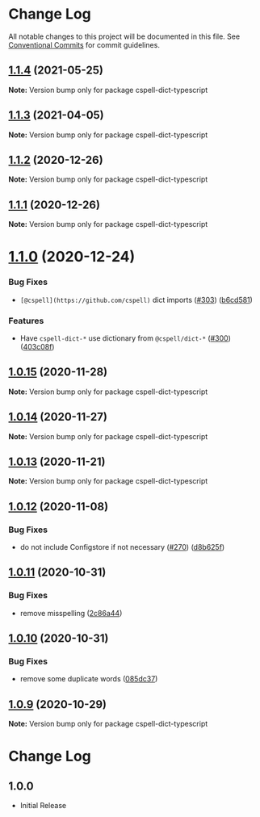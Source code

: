 # Change Log

All notable changes to this project will be documented in this file.
See [Conventional Commits](https://conventionalcommits.org) for commit guidelines.

## [1.1.4](https://github.com/streetsidesoftware/cspell-dicts/compare/cspell-dict-typescript@1.1.3...cspell-dict-typescript@1.1.4) (2021-05-25)

**Note:** Version bump only for package cspell-dict-typescript





## [1.1.3](https://github.com/streetsidesoftware/cspell-dicts/compare/cspell-dict-typescript@1.1.2...cspell-dict-typescript@1.1.3) (2021-04-05)

**Note:** Version bump only for package cspell-dict-typescript





## [1.1.2](https://github.com/streetsidesoftware/cspell-dicts/compare/cspell-dict-typescript@1.1.1...cspell-dict-typescript@1.1.2) (2020-12-26)

**Note:** Version bump only for package cspell-dict-typescript





## [1.1.1](https://github.com/streetsidesoftware/cspell-dicts/compare/cspell-dict-typescript@1.1.0...cspell-dict-typescript@1.1.1) (2020-12-26)

**Note:** Version bump only for package cspell-dict-typescript





# [1.1.0](https://github.com/streetsidesoftware/cspell-dicts/compare/cspell-dict-typescript@1.0.15...cspell-dict-typescript@1.1.0) (2020-12-24)


### Bug Fixes

* `[@cspell](https://github.com/cspell)` dict imports ([#303](https://github.com/streetsidesoftware/cspell-dicts/issues/303)) ([b6cd581](https://github.com/streetsidesoftware/cspell-dicts/commit/b6cd58114caa8752fba69522e6b740a4be74dd6e))


### Features

* Have `cspell-dict-*` use dictionary from `@cspell/dict-*` ([#300](https://github.com/streetsidesoftware/cspell-dicts/issues/300)) ([403c08f](https://github.com/streetsidesoftware/cspell-dicts/commit/403c08fbd1d11a083f586e591b87ef9a47f71944))





## [1.0.15](https://github.com/streetsidesoftware/cspell-dicts/compare/cspell-dict-typescript@1.0.14...cspell-dict-typescript@1.0.15) (2020-11-28)

**Note:** Version bump only for package cspell-dict-typescript





## [1.0.14](https://github.com/streetsidesoftware/cspell-dicts/compare/cspell-dict-typescript@1.0.13...cspell-dict-typescript@1.0.14) (2020-11-27)

**Note:** Version bump only for package cspell-dict-typescript





## [1.0.13](https://github.com/streetsidesoftware/cspell-dicts/compare/cspell-dict-typescript@1.0.12...cspell-dict-typescript@1.0.13) (2020-11-21)

**Note:** Version bump only for package cspell-dict-typescript

## [1.0.12](https://github.com/streetsidesoftware/cspell-dicts/compare/cspell-dict-typescript@1.0.11...cspell-dict-typescript@1.0.12) (2020-11-08)

### Bug Fixes

- do not include Configstore if not necessary ([#270](https://github.com/streetsidesoftware/cspell-dicts/issues/270)) ([d8b625f](https://github.com/streetsidesoftware/cspell-dicts/commit/d8b625f2f42d5cc6c4a9390216ac1e5037886e44))

## [1.0.11](https://github.com/streetsidesoftware/cspell-dicts/compare/cspell-dict-typescript@1.0.10...cspell-dict-typescript@1.0.11) (2020-10-31)

### Bug Fixes

- remove misspelling ([2c86a44](https://github.com/streetsidesoftware/cspell-dicts/commit/2c86a448267c2db608b9095ae9e5563e9ffab19a))

## [1.0.10](https://github.com/streetsidesoftware/cspell-dicts/compare/cspell-dict-typescript@1.0.9...cspell-dict-typescript@1.0.10) (2020-10-31)

### Bug Fixes

- remove some duplicate words ([085dc37](https://github.com/streetsidesoftware/cspell-dicts/commit/085dc372d44117535496a6d244a4f8fb318174f0))

## [1.0.9](https://github.com/streetsidesoftware/cspell-dicts/compare/cspell-dict-typescript@1.0.8...cspell-dict-typescript@1.0.9) (2020-10-29)

**Note:** Version bump only for package cspell-dict-typescript

# Change Log

## 1.0.0

- Initial Release
